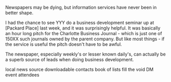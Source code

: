 Newspapers may be dying, but information services have never been in better shape. 

I had the chance to see YYY do a business development seminar up at [Packard Place] last week, and it was surprisingly helpful. It was basically an hour long pitch for the Charlotte Business Journal - which is just one of 150XX such journals owned by the parent company. But like most things - if the service is useful the pitch doesn't have to be awful.

The newspaper, especially weekly's or lesser known daily's, can actually be a superb source of leads when doing business development. 

local news source
downloadable contacts
book of lists
fill the void
DM event attendees